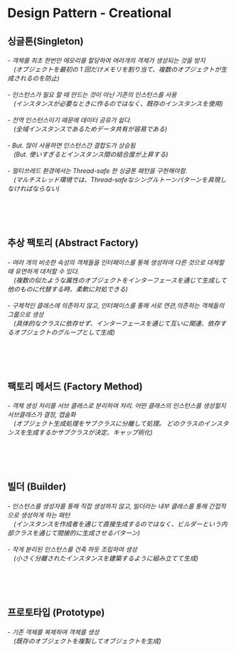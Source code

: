 # Design Pattern - Creational 
<h2> 싱글톤(Singleton)   </h2>
<h6> - 객체를 최초 한번만 메모리를 할당하여 여러개의 객체가 생성되는 것을 방지<br> 
<a>　</a>(オブジェクトを最初の 1 回だけメモリを割り当て、複数のオブジェクトが生成されるのを防止)
<br><br> - 인스턴스가 필요 할 때 만드는 것이 아닌 기존의 인스턴스를 사용<br> 
<a>　</a>(インスタンスが必要なときに作るのではなく、既存のインスタンスを使用)
<br><br> - 전역 인스턴스이기 때문에 데이터 공유가 쉽다. <br> 
<a>　</a>(全域インスタンスであるためデータ共有が容易である)
<br><br> - But. 많이 사용하면 인스턴스간 결합도가 상승됨 <br> 
<a>　</a>(But. 使いすぎるとインスタンス間の結合度が上昇する)
<br><br> - 멀티쓰레드 환경에서는 Thread-safe 한 싱글톤 패턴을 구현해야함.  <br> 
<a>　</a>(マルチスレッド環境では、Thread-safeなシングルトーンパターンを具現しなければならない)
</h6>

<br>
<br>

<h2> 추상 팩토리 (Abstract Factory)  </h2>
<h6> - 여러 개의 비슷한 속성의 객체들을 인터페이스를 통해 생성하여 다른 것으로 대체할 때 유연하게 대처할 수 있다. <br> 
<a>　</a>(複数の似たような属性のオブジェクトをインターフェースを通じて生成して他のものに代替する時、柔軟に対処できる)
<br><br> - 구체적인 클래스에 의존하지 않고, 인터페이스를 통해 서로 연관,의존하는 객체들의 그룹으로 생성<br> 
<a>　</a>(具体的なクラスに依存せず、インターフェースを通じて互いに関連、依存するオブジェクトのグループとして生成)
</h6>

<br>
<br>

<h2> 팩토리 메서드 (Factory Method)  </h2>
<h6> - 객체 생성 처리를 서브 클래스로 분리하여 처리. 어떤 클래스의 인스턴스를 생성할지 서브클래스가 결정, 캡술화<br> 
<a>　</a>(オブジェクト生成処理をサブクラスに分離して処理。 どのクラスのインスタンスを生成するかサブクラスが決定、キャップ術化)
</h6>

<br>
<br>

<h2> 빌더 (Builder)  </h2>
<h6> - 인스턴스를 생성자를 통해 직접 생성하지 않고, 빌더라는 내부 클래스를 통해 간접적으로 생성하게 하는 패턴<br> 
<a>　</a>(インスタンスを作成者を通じて直接生成するのではなく、ビルダーという内部クラスを通じて間接的に生成させるパターン) 
<br><br> - 작게 분리된 인스턴스를 건축 하듯 조립하여 생성<br> 
<a>　</a>(小さく分離されたインスタンスを建築するように組み立てて生成)
</h6>

<br>
<br>

<h2> 프로토타입 (Prototype)  </h2>
<h6> - 기존 객체를 복제하여 객체를 생성<br> 
<a>　</a>(既存のオブジェクトを複製してオブジェクトを生成) 
</h6>

<br>
<br>

